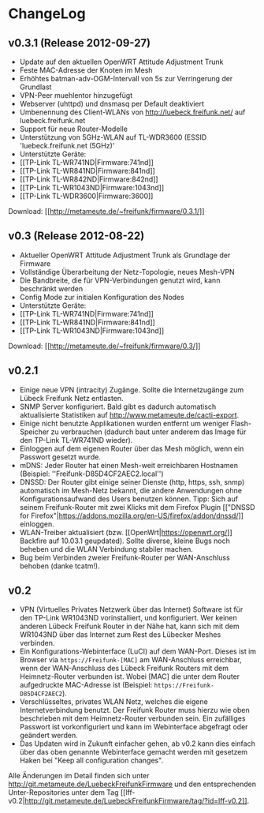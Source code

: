 # ChangeLog

## v0.3.1 (Release 2012-09-27)

* Update auf den aktuellen OpenWRT Attitude Adjustment Trunk
* Feste MAC-Adresse der Knoten im Mesh
* Erhöhtes batman-adv-OGM-Intervall von 5s zur Verringerung der Grundlast
* VPN-Peer muehlentor hinzugefügt
* Webserver (uhttpd) und dnsmasq per Default deaktiviert
* Umbenennung des Client-WLANs von http://luebeck.freifunk.net/ auf luebeck.freifunk.net
* Support für neue Router-Modelle
* Unterstützung von 5GHz-WLAN auf TL-WDR3600 (ESSID 'luebeck.freifunk.net (5GHz)'
* Unterstützte Geräte:
 * [[TP-Link TL-WR741ND|Firmware:741nd]]
 * [[TP-Link TL-WR841ND|Firmware:841nd]]
 * [[TP-Link TL-WR842ND|Firmware:842nd]]
 * [[TP-Link TL-WR1043ND|Firmware:1043nd]]
 * [[TP-Link TL-WDR3600|Firmware:3600]]

Download: [[http://metameute.de/~freifunk/firmware/0.3.1/]]

## v0.3 (Release 2012-08-22)

* Aktueller OpenWRT Attitude Adjustment Trunk als Grundlage der Firmware
* Vollständige Überarbeitung der Netz-Topologie, neues Mesh-VPN
* Die Bandbreite, die für VPN-Verbindungen genutzt wird, kann beschränkt werden
* Config Mode zur initialen Konfiguration des Nodes
* Unterstützte Geräte:
 * [[TP-Link TL-WR741ND|Firmware:741nd]]
 * [[TP-Link TL-WR841ND|Firmware:841nd]]
 * [[TP-Link TL-WR1043ND|Firmware:1043nd]]

Download: [[http://metameute.de/~freifunk/firmware/0.3/]]

## v0.2.1

 * Einige neue VPN (intracity) Zugänge. Sollte die Internetzugänge zum Lübeck Freifunk Netz entlasten.
 * SNMP Server konfiguriert. Bald gibt es dadurch automatisch aktualisierte Statistiken auf http://www.metameute.de/cacti-export.
 * Einige nicht benutzte Applikationen wurden entfernt um weniger Flash-Speicher zu verbrauchen (dadurch baut unter anderem das Image für den TP-Link TL-WR741ND wieder).
 * Einloggen auf dem eigenen Router über das Mesh möglich, wenn ein Passwort gesetzt wurde.
 * mDNS: Jeder Router hat einen Mesh-weit erreichbaren Hostnamen (Beispiel: ''Freifunk-D85D4CF2AEC2.local'')
 * DNSSD: Der Router gibt einige seiner Dienste (http, https, ssh, snmp) automatisch im Mesh-Netz bekannt, die andere Anwendungen ohne Konfigurationsaufwand des Users benutzen können. Tipp: Sich auf seinem Freifunk-Router mit zwei Klicks mit dem Firefox Plugin [["DNSSD for Firefox"|https://addons.mozilla.org/en-US/firefox/addon/dnssd/]] einloggen.
 * WLAN-Treiber aktualisiert (bzw. [[OpenWrt|https://openwrt.org/]] Backfire auf 10.03.1 geupdated). Sollte diverse, kleine Bugs noch beheben und die WLAN Verbindung stabiler machen.
 * Bug beim Verbinden zweier Freifunk-Router per WAN-Anschluss behoben (danke tcatm!).

## v0.2

 * VPN (Virtuelles Privates Netzwerk über das Internet) Software ist für den TP-Link WR1043ND vorinstalliert, und konfiguriert. Wer keinen anderen Lübeck Freifunk Router in der Nähe hat, kann sich mit dem WR1043ND über das Internet zum Rest des Lübecker Meshes verbinden.
 * Ein Konfigurations-Webinterface (LuCI) auf dem WAN-Port. Dieses ist im Browser via `https://Freifunk-[MAC]` am WAN-Anschluss erreichbar, wenn der WAN-Anschluss des Lübeck Freifunk Routers mit dem Heimnetz-Router verbunden ist. Wobei [MAC] die unter dem Router aufgedruckte MAC-Adresse ist (Beispiel: `https://Freifunk-D85D4CF2AEC2`).
 * Verschlüsseltes, privates WLAN Netz, welches die eigene Internetverbindung benutzt. Der Freifunk Router muss hierzu wie oben beschrieben mit dem Heimnetz-Router verbunden sein. Ein zufälliges Passwort ist vorkonfiguriert und kann im Webinterface abgefragt oder geändert werden.
 * Das Updaten wird in Zukunft einfacher gehen, ab v0.2 kann dies einfach über das oben genannte Webinterface gemacht werden mit gesetzem Haken bei "Keep all configuration changes".

Alle Änderungen im Detail finden sich unter http://git.metameute.de/LuebeckFreifunkFirmware und den entsprechenden Unter-Repositories unter dem Tag [[lff-v0.2|http://git.metameute.de/LuebeckFreifunkFirmware/tag/?id=lff-v0.2]].
